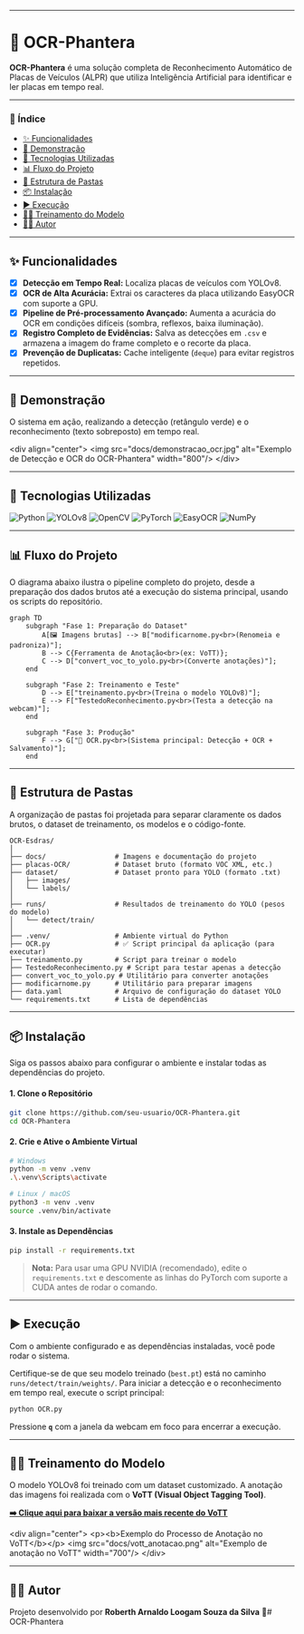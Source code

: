 
-----

# 🐆 OCR-Phantera

**OCR-Phantera** é uma solução completa de Reconhecimento Automático de Placas de Veículos (ALPR) que utiliza Inteligência Artificial para identificar e ler placas em tempo real.

-----

### 📜 Índice

  - [✨ Funcionalidades](https://www.google.com/search?q=%23-funcionalidades)
  - [📸 Demonstração](https://www.google.com/search?q=%23-demonstra%C3%A7%C3%A3o)
  - [🚀 Tecnologias Utilizadas](https://www.google.com/search?q=%23-tecnologias-utilizadas)
  - [📊 Fluxo do Projeto](https://www.google.com/search?q=%23-fluxo-do-projeto)
  - [📂 Estrutura de Pastas](https://www.google.com/search?q=%23-estrutura-de-pastas)
  - [📦 Instalação](https://www.google.com/search?q=%23-instala%C3%A7%C3%A3o)
  - [▶️ Execução](https://www.google.com/search?q=%23%EF%B8%8F-execu%C3%A7%C3%A3o)
  - [🏋️‍♀️ Treinamento do Modelo](https://www.google.com/search?q=%23%EF%B8%8F-treinamento-do-modelo)
  - [👨‍💻 Autor](https://www.google.com/search?q=%23-autor)

-----

## ✨ Funcionalidades

  - [x] **Detecção em Tempo Real:** Localiza placas de veículos com YOLOv8.
  - [x] **OCR de Alta Acurácia:** Extrai os caracteres da placa utilizando EasyOCR com suporte a GPU.
  - [x] **Pipeline de Pré-processamento Avançado:** Aumenta a acurácia do OCR em condições difíceis (sombra, reflexos, baixa iluminação).
  - [x] **Registro Completo de Evidências:** Salva as detecções em `.csv` e armazena a imagem do frame completo e o recorte da placa.
  - [x] **Prevenção de Duplicatas:** Cache inteligente (`deque`) para evitar registros repetidos.

-----

## 📸 Demonstração

O sistema em ação, realizando a detecção (retângulo verde) e o reconhecimento (texto sobreposto) em tempo real.

\<div align="center"\>
\<img src="docs/demonstracao\_ocr.jpg" alt="Exemplo de Detecção e OCR do OCR-Phantera" width="800"/\>
\</div\>

-----

## 🚀 Tecnologias Utilizadas

![Python](https://img.shields.io/badge/Python-3.10%2B-blue?logo=python&style=for-the-badge)
![YOLOv8](https://img.shields.io/badge/YOLOv8-Ultralytics-0052D4?logo=yolo&style=for-the-badge)
![OpenCV](https://img.shields.io/badge/OpenCV-4.9-blue?logo=opencv&style=for-the-badge)
![PyTorch](https://img.shields.io/badge/PyTorch-2.3-blue?logo=pytorch&style=for-the-badge)
![EasyOCR](https://img.shields.io/badge/EasyOCR-JaidedAI-orange?style=for-the-badge)
![NumPy](https://img.shields.io/badge/NumPy-1.26-blue?logo=numpy&style=for-the-badge)

-----

## 📊 Fluxo do Projeto

O diagrama abaixo ilustra o pipeline completo do projeto, desde a preparação dos dados brutos até a execução do sistema principal, usando os scripts do repositório.

```mermaid
graph TD
    subgraph "Fase 1: Preparação do Dataset"
        A[🖼️ Imagens brutas] --> B["modificarnome.py<br>(Renomeia e padroniza)"];
        B --> C{Ferramenta de Anotação<br>(ex: VoTT)};
        C --> D["convert_voc_to_yolo.py<br>(Converte anotações)"];
    end

    subgraph "Fase 2: Treinamento e Teste"
        D --> E["treinamento.py<br>(Treina o modelo YOLOv8)"];
        E --> F["TestedoReconhecimento.py<br>(Testa a detecção na webcam)"];
    end

    subgraph "Fase 3: Produção"
        F --> G["🚀 OCR.py<br>(Sistema principal: Detecção + OCR + Salvamento)"];
    end
```

-----

## 📂 Estrutura de Pastas

A organização de pastas foi projetada para separar claramente os dados brutos, o dataset de treinamento, os modelos e o código-fonte.

```
OCR-Esdras/
│
├── docs/                 # Imagens e documentação do projeto
├── placas-OCR/           # Dataset bruto (formato VOC XML, etc.)
├── dataset/              # Dataset pronto para YOLO (formato .txt)
│   ├── images/
│   └── labels/
│
├── runs/                 # Resultados de treinamento do YOLO (pesos do modelo)
│   └── detect/train/
│
├── .venv/                # Ambiente virtual do Python
├── OCR.py                # ✅ Script principal da aplicação (para executar)
├── treinamento.py        # Script para treinar o modelo
├── TestedoReconhecimento.py # Script para testar apenas a detecção
├── convert_voc_to_yolo.py # Utilitário para converter anotações
├── modificarnome.py      # Utilitário para preparar imagens
├── data.yaml             # Arquivo de configuração do dataset YOLO
└── requirements.txt      # Lista de dependências
```

-----

## 📦 Instalação

Siga os passos abaixo para configurar o ambiente e instalar todas as dependências do projeto.

#### 1\. Clone o Repositório

```bash
git clone https://github.com/seu-usuario/OCR-Phantera.git
cd OCR-Phantera
```

#### 2\. Crie e Ative o Ambiente Virtual

```bash
# Windows
python -m venv .venv
.\.venv\Scripts\activate

# Linux / macOS
python3 -m venv .venv
source .venv/bin/activate
```

#### 3\. Instale as Dependências

```bash
pip install -r requirements.txt
```

> **Nota:** Para usar uma GPU NVIDIA (recomendado), edite o `requirements.txt` e descomente as linhas do PyTorch com suporte a CUDA antes de rodar o comando.

-----

## ▶️ Execução

Com o ambiente configurado e as dependências instaladas, você pode rodar o sistema.

Certifique-se de que seu modelo treinado (`best.pt`) está no caminho `runs/detect/train/weights/`. Para iniciar a detecção e o reconhecimento em tempo real, execute o script principal:

```bash
python OCR.py
```

Pressione **`q`** com a janela da webcam em foco para encerrar a execução.

-----

## 🏋️‍♀️ Treinamento do Modelo

O modelo YOLOv8 foi treinado com um dataset customizado. A anotação das imagens foi realizada com o **VoTT (Visual Object Tagging Tool)**.

[**➡️ Clique aqui para baixar a versão mais recente do VoTT**](https://github.com/microsoft/VoTT/releases)

\<div align="center"\>
\<p\>\<b\>Exemplo do Processo de Anotação no VoTT\</b\>\</p\>
\<img src="docs/vott\_anotacao.png" alt="Exemplo de anotação no VoTT" width="700"/\>
\</div\>

-----

## 👨‍💻 Autor

Projeto desenvolvido por **Roberth Arnaldo Loogam Souza da Silva** 🚀#   O C R - P h a n t e r a  
 